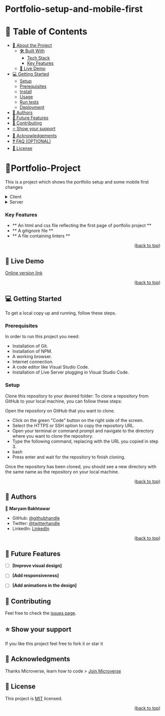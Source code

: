 # Portfolio-setup-and-mobile-first

# 📗 Table of Contents

- [📖 About the Project](#about-project)
  - [🛠 Built With](#built-with)
    - [Tech Stack](#tech-stack)
    - [Key Features](#key-features)
  - [🚀 Live Demo](#live-demo)
- [💻 Getting Started](#getting-started)
  - [Setup](#setup)
  - [Prerequisites](#prerequisites)
  - [Install](#install)
  - [Usage](#usage)
  - [Run tests](#run-tests)
  - [Deployment](#triangular_flag_on_post-deployment)
- [👥 Authors](#authors)
- [🔭 Future Features](#future-features)
- [🤝 Contributing](#contributing)
- [⭐️ Show your support](#support)
- [🙏 Acknowledgements](#acknowledgements)
- [❓ FAQ (OPTIONAL)](#faq)
- [📝 License](#license)

<!-- PROJECT DESCRIPTION -->

# 📖<a name="about-project">Portfolio-Project</a>
<p>This is a project which shows the portfolio setup and some mobile first changes</p>

<details>
  <summary>Client</summary>
  <ul>
    <li>Html</li>
  </ul>
</details>

<details>
  <summary>Server</summary>
  <ul>
    <li>Css</li>
  </ul>
</details>

<!-- Features -->

### Key Features <a name="key-features"></a>
- ** An html and css file reflecting the first page of portfolio project **
- ** A gitignore file **
- ** A file containing linters **

<p align="right">(<a href="#readme-top">back to top</a>)</p>

<!-- LIVE DEMO -->

## 🚀 Live Demo <a name="live-demo"></a>
[Online version link](https://maryam0007.github.io/maryam007.github.io/)

<p align="right">(<a href="#readme-top">back to top</a>)</p>

<!-- GETTING STARTED -->

## 💻 Getting Started <a name="getting-started"></a>

To get a local copy up and running, follow these steps.

### Prerequisites

In order to run this project you need:

- Installation of Git.
- Installation of NPM.
- A working browser.
- Internet connection.
- A code editor like Visual Studio Code.
- Installation of Live Server plugging in Visual Studio Code.

### Setup

Clone this repository to your desired folder:
To clone a repository from GitHub to your local machine, you can follow these steps:

Open the repository on GitHub that you want to clone.
- Click on the green "Code" button on the right side of the screen.
- Select the HTTPS or SSH option to copy the repository URL.
- Open your terminal or command prompt and navigate to the directory where you want to clone the repository.
- Type the following command, replacing <repository-url> with the URL you copied in step 3.
- bash
- Press enter and wait for the repository to finish cloning.

Once the repository has been cloned, you should see a new directory with the same name as the repository on your local machine.

<p align="right">(<a href="#readme-top">back to top</a>)</p>

<!-- AUTHORS -->

## 👥 Authors <a name="authors"></a>


👤 **Maryam Bakhtawar**

- GitHub: [@githubhandle](https://github.com/maryam0007)
- Twitter: [@twitterhandle](https://twitter.com/maryam5905)
- LinkedIn: [LinkedIn](https://www.linkedin.com/in/maryam-bakhtawar-516603267/)


<p align="right">(<a href="#readme-top">back to top</a>)</p>

## 🔭 Future Features <a name="future-features"></a>

- [ ] **[Improve visual design]**
- [ ] **[Add responsiveness]**
- [ ] **[Add animations in the design]**


## 🤝 Contributing <a name="contributing"></a>

Feel free to check the [issues page](https://github.com/maryam0007/Portfolio-setup-and-mobile-first/issues).

## ⭐️ Show your support <a name="support"></a>

If you like this project feel free to fork it or star it

## 🙏 Acknowledgments <a name="acknowledgements"></a>

Thanks Microverse, learn how to code > [Join Microverse](https://www.microverse.org/?grsf=9m3hq6)
## 📝 License <a name="license"></a>

This project is [MIT](./LICENSE) licensed.

<p align="right">(<a href="#readme-top">back to top</a>)</p>